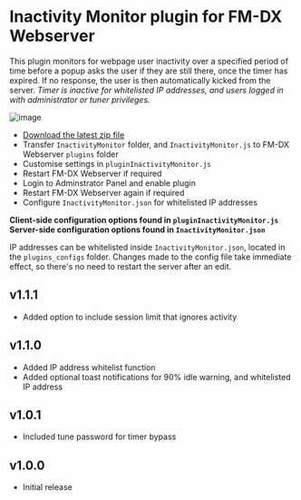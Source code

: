 # Inactivity Monitor plugin for FM-DX Webserver

This plugin monitors for webpage user inactivity over a specified period of time before a popup asks the user if they are still there, once the timer has expired. If no response, the user is then automatically kicked from the server. _Timer is inactive for whitelisted IP addresses, and users logged in with administrator or tuner privileges._

![image](https://github.com/user-attachments/assets/51acf67a-1505-4c08-8b62-21665cb25d93)

* [Download the latest zip file](https://github.com/AmateurAudioDude/FM-DX-Webserver-Plugin-Inactivity-Monitor/archive/refs/heads/main.zip)
* Transfer `InactivityMonitor` folder, and `InactivityMonitor.js` to FM-DX Webserver `plugins` folder
* Customise settings in `pluginInactivityMonitor.js`
* Restart FM-DX Webserver if required
* Login to Adminstrator Panel and enable plugin
* Restart FM-DX Webserver again if required
* Configure `InactivityMonitor.json` for whitelisted IP addresses

**Client-side configuration options found in `pluginInactivityMonitor.js`**   
**Server-side configuration options found in `InactivityMonitor.json`**

IP addresses can be whitelisted inside `InactivityMonitor.json`, located in the `plugins_configs` folder. Changes made to the config file take immediate effect, so there's no need to restart the server after an edit.


v1.1.1
------
* Added option to include session limit that ignores activity

v1.1.0
------
* Added IP address whitelist function
* Added optional toast notifications for 90% idle warning, and whitelisted IP address

v1.0.1
------
* Included tune password for timer bypass

v1.0.0
------
* Initial release

